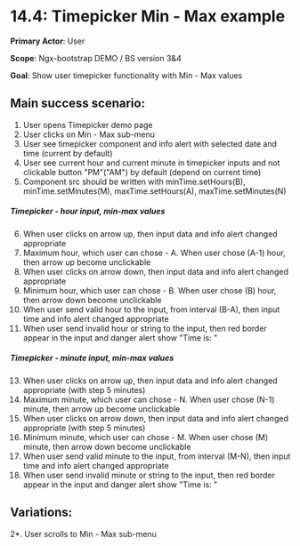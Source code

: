 14.4: Timepicker Min - Max example
========================================
**Primary Actor**: User

**Scope**: Ngx-bootstrap DEMO / BS version 3&4

**Goal**: Show user timepicker functionality with Min - Max values

Main success scenario:
----------------------
1. User opens Timepicker demo page
2. User clicks on Min - Max sub-menu
3. User see timepicker component and info alert with selected date and time (current by default)
4. User see current hour and current minute in timepicker inputs and not clickable button "PM"("AM") by default (depend on current time)
5. Component src should be written with minTime.setHours(B), minTime.setMinutes(M), maxTime.setHours(A), maxTime.setMinutes(N)

##### Timepicker - hour input, min-max values
6. When user clicks on arrow up, then input data and info alert changed appropriate
7. Maximum hour, which user can chose - A. When user chose (A-1) hour, then arrow up become unclickable
9. When user clicks on arrow down, then input data and info alert changed appropriate
10. Minimum hour, which user can chose - B. When user chose (B) hour, then arrow down become unclickable
11. When user send valid hour to the input, from interval (B-A), then input time and info alert changed appropriate
12. When user send invalid hour or string to the input, then red border appear in the input and danger alert show "Time is: "

##### Timepicker - minute input, min-max values
13. When user clicks on arrow up, then input data and info alert changed appropriate (with step 5 minutes)
14. Maximum minute, which user can chose - N. When user chose (N-1) minute, then arrow up become unclickable
15. When user clicks on arrow down, then input data and info alert changed appropriate (with step 5 minutes)
16. Minimum minute, which user can chose - M. When user chose (M) minute, then arrow down become unclickable
17. When user send valid minute to the input, from interval (M-N), then input time and info alert changed appropriate
18. When user send invalid minute or string to the input, then red border appear in the input and danger alert show "Time is: "

Variations:
-----------
2*. User scrolls to Min - Max sub-menu
